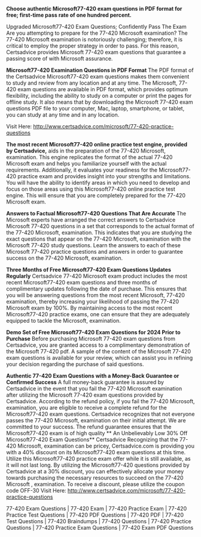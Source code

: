 **Choose authentic Microsoft77-420 exam questions in PDF format for free; first-time pass rate of one hundred percent.**

Upgraded Microsoft77-420 Exam Questions; Confidently Pass The Exam
Are you attempting to prepare for the 77-420 Microsoft examination? The 77-420 Microsoft examination is notoriously challenging; therefore, it is critical to employ the proper strategy in order to pass. For this reason, Certsadvice provides Microsoft 77-420 exam questions that guarantee a passing score of with Microsoft assurance.

**Microsoft77-420 Examination Questions in PDF Format**
The PDF format of the Certsadvice Microsoft77-420 exam questions makes them convenient to study and review from any location and at any time. The Microsoft, 77-420 exam questions are available in PDF format, which provides optimum flexibility, including the ability to study on a computer or print the pages for offline study. It also means that by downloading the Microsoft 77-420 exam questions PDF file to your computer, Mac, laptop, smartphone, or tablet, you can study at any time and in any location.

Visit Here: http://www.certsadvice.com/microsoft/77-420-practice-questions



**The most recent Microsoft77-420 online practice test engine, provided by Certsadvice,**
aids in the preparation of the 77-420 Microsoft, examination. This engine replicates the format of the actual 77-420 Microsoft exam and helps you familiarize yourself with the actual requirements. Additionally, it evaluates your readiness for the Microsoft77-420 practice exam and provides insight into your strengths and limitations. You will have the ability to identify areas in which you need to develop and focus on those areas using this Microsoft77-420 online practice test engine. This will ensure that you are completely prepared for the 77-420 Microsoft exam.

**Answers to Factual Microsoft77-420 Questions That Are Accurate**
The Microsoft experts have arranged the correct answers to Certsadvice Microsoft 77-420 questions in a set that corresponds to the actual format of the 77-420 Microsoft, examination. This indicates that you are studying the exact questions that appear on the 77-420 Microsoft, examination with the Microsoft 77-420 study questions. Learn the answers to each of these Microsoft 77-420 practice questions and answers in order to guarantee success on the 77-420 Microsoft, examination.

**Three Months of Free Microsoft77-420 Exam Questions Updates Regularly**
Certsadvice 77-420 Microsoft exam product includes the most recent Microsoft77-420 exam questions and three months of complimentary updates following the date of purchase. This ensures that you will be answering questions from the most recent Microsoft, 77-420 examination, thereby increasing your likelihood of passing the 77-420 Microsoft exam by 100%. By maintaining access to the most recent Microsoft77-420 practice exams, one can ensure that they are adequately equipped to tackle the Microsoft, examination.

**Demo Set of Free Microsoft77-420 Exam Questions for 2024 Prior to Purchase**
Before purchasing Microsoft 77-420 exam questions from Certsadvice, you are granted access to a complimentary demonstration of the Microsoft 77-420 pdf. A sample of the content of the Microsoft 77-420 exam questions is available for your review, which can assist you in refining your decision regarding the purchase of said questions.

**Authentic 77-420 Exam Questions with a Money-Back Guarantee or Confirmed Success**
A full money-back guarantee is assured by Certsadvice in the event that you fail the 77-420 Microsoft examination after utilizing the Microsoft  77-420 exam questions provided by Certsadvice. According to the refund policy, if you fail the 77-420 Microsoft, examination, you are eligible to receive a complete refund for the Microsoft77-420 exam questions. Certsadvice recognizes that not everyone passes the 77-420 Microsoft, examination on their initial attempt. We are committed to your success. The refund guarantee ensures that the Microsoft77-420 exam is of high quality
**
An Unbelievably Low 30% Off Microsoft77-420 Exam Questions**
Certsadvice Recognizing that the 77-420 Microsoft, examination can be pricey, Certsadvice.com is providing you with a 40% discount on its Microsoft77-420 exam questions at this time. Utilize this Microsoft77-420 practice exam offer while it is still available, as it will not last long. By utilizing the Microsoft77-420 questions provided by Certsadvice at a 30% discount, you can effectively allocate your money towards purchasing the necessary resources to succeed on the 77-420 Microsoft ,  examination. To receive a discount, please utilize the coupon code OFF-30
Visit Here: http://www.certsadvice.com/microsoft/77-420-practice-questions



77-420 Exam Questions | 77-420 Exam | 77-420 Practice Exam | 77-420 Practice Test Questions | 77-420 PDF Questions | 77-420 PDF | 77-420 Test Questions | 77-420 Braindumps | 77-420 Questions | 77-420 Practice Questions | 77-420 Practice Exam Questions | 77-420 Exam PDF Questions
